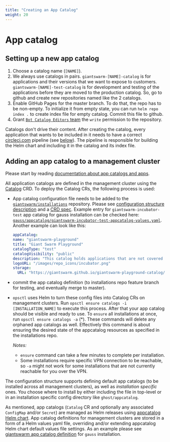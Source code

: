 ```yaml
---
title: "Creating an App Catalog"
weight: 20
---
```


# App catalog

## Setting up a new app catalog

1. Choose a catalog name (`[NAME]`).
1. We always use catalogs in pairs. `giantswarm-[NAME]-catalog` is for applications and their versions
that we want to expose to customers. `giantswarm-[NAME]-test-catalog` is for development and testing
of the applications before they are moved to the production catalog. So, go to github and create new
repositories named like the 2 catalogs.
1. Enable GitHub Pages for the master branch. To do that, the repo has to be non-empty. To initialize
it from empty state, you can run `helm repo index .` to create index file for empty catalog. Commit this
file to github.
1. Grant [`Bot Catalog Editors` team](https://github.com/orgs/giantswarm/teams/bot-catalog-editors/repositories)
the `write` permission to the repository.

Catalogs don't drive their content. After creating the catalog, every application that wants to be included
in it needs to have a correct [circleci.com](circleci.com) pipeline (see [below](#packaging-and-pushing-apps-into-an-app-catalog)).
The pipeline is responsible for building the Helm chart and including it in the catalog and its index file.

## Adding an app catalog to a management cluster

Please start by reading [documentation about app catalogs and apps](https://github.com/giantswarm/giantswarm/blob/main/archive/archive-roadmap/MANAGED-SERVICES-CATALOG.MD).

All application catalogs are defined in the management cluster using the [Catalog](https://docs.giantswarm.io/ui-api/management-api/crd/catalogs.application.giantswarm.io/) CRD. To deploy the Catalog CRs,
the following process is used:

- App catalog configuration file needs to be added to the [`giantswarm/installations`](https://github.com/giantswarm/installations)
  repository. Please see [configuration structure description](https://github.com/giantswarm/giantswarm/blob/main/archive/archive-roadmap/MANAGED-SERVICES-CATALOG.MD) and a
  [CRD spec](https://github.com/giantswarm/giantswarm/blob/main/archive/archive-roadmap/MANAGED-SERVICES-CATALOG.MD). Example entry for `giantswarm-incubator-test` app catalog
  for gauss installation can be checked here: [`gauss/appcatalog/giantswarm-incubator-test-appcatalog-values.yaml`](https://github.com/giantswarm/installations/blob/master/gauss/appcatalog/giantswarm-incubator-test-appcatalog-values.yaml).
  Another example can look like this:

  ```yaml
  appCatalog:
  name: "giantswarm-playground"
  title: "Giant Swarm Playground"
  catalogType: "test"
  catalogVisibility: "public"
  description: "This catalog holds applications that are not covered by any support plan. Still, we try to make them install and run on Giant Swarm smoothly!"
  logoURL: "/images/repo_icons/incubator.png"
  storage:
    URL: "https://giantswarm.github.io/giantswarm-playground-catalog/"
  ```

- commit the app catalog definition (to installations repo feature branch for testing, and eventually merge to master).
- `opsctl` uses Helm to turn these config files into Catalog CRs on management clusters. Run
  `opsctl ensure catalogs -i [INSTALLATION_NAME]` to execute this process.
  After that your app catalog should be visible and ready to use. To `ensure` all installations at once, run
  `opsctl ensure catalogs -a` (*). These commands
  will delete any orphaned app catalogs as well. Effectively this command
  is about ensuring the desired state of the appcatalog resources as specified in the installations repo.

  *Notes:*

  - `ensure` command can take a few minutes to complete per installation.
  - Some installations require specific VPN connection to be reachable, so `-a`
  might not work for some installations that are not currently reachable for you over the VPN.

The configuration structure supports defining default app catalogs (to be installed across all management clusters), as well as _installation specific_ ones. You choose where to install by either including the file in top-level or in an
installation specific config directory like `ghost/appcatalog`.

As mentioned, app catalogs (`Catalog` CR and optionally any associated `ConfigMap` and/or `Secret`) are managed as Helm
releases using [appcatalog Helm chart](https://github.com/giantswarm/appcatalog/tree/master/helm/appcatalog-chart). App
catalog definitions for management clusters are stored in a form of a Helm values yaml file, overriding and/or extending appcatalog Helm chart default values file settings. As an example please see [giantswarm app catalog definition](https://github.com/giantswarm/installations/blob/master/gauss/appcatalog/giantswarm-appcatalog-values.yaml) for `gauss` installation.
